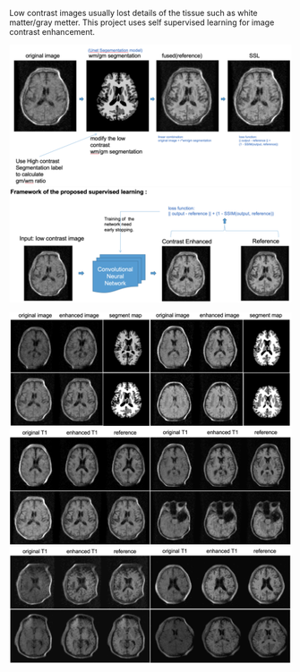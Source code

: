 Low contrast images usually lost details of the tissue such as white matter/gray metter.
This project uses self supervised learning for image contrast enhancement.



![Model Framwork](./Framework.png)  ![](./ContrastEnhanced.png) 
 
  
  ![Alt 1](./result1.png)  ![Alt 2](./result2.png)  ![Alt 3](./result3.png) 

